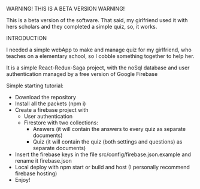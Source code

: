 WARNING! THIS IS A BETA VERSION WARNING!

This is a beta version of the software. That said, my girlfriend used it with hers scholars and they completed a simple quiz, so, it works.

INTRODUCTION

I needed a simple webApp to make and manage quiz for my girlfriend, who teaches on a elementary school, so I cobble something together to help her.

It is a simple React-Redux-Saga project, with the noSql database and user authentication managed by a free version of Google Firebase

Simple starting tutorial:

- Download the repository
- Install all the packets (npm i)
- Create a firebase project with
  - User authentication
  - Firestore with two collections:
    - Answers (it will contain the answers to every quiz as separate documents)
    - Quiz (it will contain the quiz (both settings and questions) as separate documents)
- Insert the firebase keys in the file src/config/firebase.json.example and rename it firebase.json
- Local deploy with npm start or build and host (I personally recommend firebase hosting)
- Enjoy!